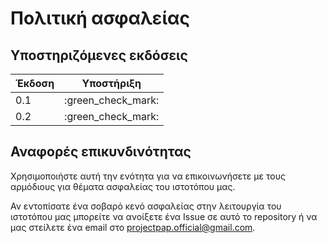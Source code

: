 # Πολιτική ασφαλείας

## Υποστηριζόμενες εκδόσεις


| Έκδοση    | Υποστήριξη         |
| --------  | ------------------ |
| 0.1       | :green_check_mark: |
| 0.2       | :green_check_mark: |

## Αναφορές επικυνδινότητας

Χρησιμοποιήστε αυτή την ενότητα για να επικοινωνήσετε με τους αρμόδιους για θέματα ασφαλείας του ιστοτόπου μας.

Αν εντοπίσατε ένα σοβαρό κενό ασφαλείας στην λειτουργία του ιστοτόπου μας μπορείτε να ανοίξετε ένα Issue σε αυτό το repository ή να μας στείλετε ένα email στο projectpap.official@gmail.com.
